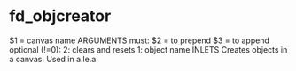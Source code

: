 # fd_objcreator 



 

 

$1 = canvas name
ARGUMENTS
must:
$2 = to prepend
$3 = to append
optional (!=0):
2: clears and resets
1: object name
INLETS
Creates objects in a canvas. Used in a.le.a


 

